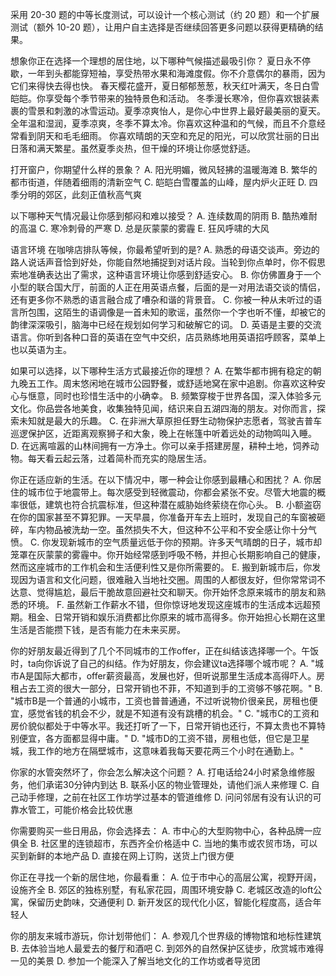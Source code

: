 采用 20-30 题的中等长度测试，可以设计一个核心测试（约 20 题）和一个扩展测试（额外 10-20 题），让用户自主选择是否继续回答更多问题以获得更精确的结果。



想象你正在选择一个理想的居住地，以下哪种气候描述最吸引你？
夏日永不停歇，一年到头都能穿短袖，享受热带水果和海滩度假。你不介意偶尔的暴雨，因为它们来得快去得也快。
春天樱花盛开，夏日郁郁葱葱，秋天红叶满天，冬日白雪皑皑。你享受每个季节带来的独特景色和活动。
冬季漫长寒冷，但你喜欢银装素裹的雪景和刺激的冰雪运动。夏季凉爽怡人，是你心中世界上最好最美丽的夏天。
全年温和湿润，夏季凉爽，冬季不算太冷。你喜欢这种温和的气候，而且不介意经常看到阴天和毛毛细雨。
你喜欢晴朗的天空和充足的阳光，可以欣赏壮丽的日出日落和满天繁星。虽然夏季炎热，但干燥的环境让你感觉舒适。


打开窗户，你期望什么样的景象？
A. 阳光明媚，微风轻拂的温暖海滩
B. 繁华的都市街道，伴随着细雨的清新空气
C. 皑皑白雪覆盖的山峰，屋内炉火正旺
D. 四季分明的郊区，此刻正值秋高气爽


以下哪种天气情况最让你感到郁闷和难以接受？
A. 连续数周的阴雨
B. 酷热难耐的高温
C. 寒冷刺骨的严寒
D. 总是灰蒙蒙的雾霾
E. 狂风呼啸的大风

语言环境
在咖啡店排队等候，你最希望听到的是?
A. 熟悉的母语交谈声。旁边的路人说话声音恰到好处，你能自然地捕捉到对话片段。当轮到你点单时，你不假思索地准确表达出了需求，这种语言环境让你感到舒适安心。
B. 你仿佛置身于一个小型的联合国大厅，前面的人正在用英语点餐，后面的是一对用法语交谈的情侣，还有更多你不熟悉的语言融合成了嘈杂和谐的背景音。
C. 你被一种从未听过的语言所包围，这陌生的语调像是一首未知的歌谣，虽然你一个字也听不懂，却被它的韵律深深吸引，脑海中已经在规划如何学习和破解它的词。
D. 英语是主要的交流语言。你听到各种口音的英语在空气中交织，店员熟练地用英语招呼顾客，菜单上也以英语为主。


如果可以选择，以下哪种生活方式最接近你的理想？
A. 在繁华都市拥有稳定的朝九晚五工作。周末悠闲地在城市公园野餐，或舒适地窝在家中追剧。你喜欢这种安心与惬意，同时也珍惜生活中的小确幸。
B. 频繁穿梭于世界各国，深入体验多元文化。你品尝各地美食，收集独特见闻，结识来自五湖四海的朋友。对你而言，探索未知就是最大的乐趣。
C. 在非洲大草原担任野生动物保护志愿者，驾驶吉普车巡逻保护区，近距离观察狮子和大象，晚上在帐篷中听着远处的动物鸣叫入睡。
D. 在远离喧嚣的山林间拥有一方净土。你可以亲手搭建房屋，耕种土地，饲养动物。每天看云起云落，过着简朴而充实的隐居生活。


你正在适应新的生活。在以下情况中，哪一种会让你感到最糟心和困扰？
A. 你居住的城市位于地震带上。每次感受到轻微震动，你都会紧张不安。尽管大地震的概率很低，建筑也符合抗震标准，但这种潜在威胁始终萦绕在你心头。
B. 小额盗窃在你的国家甚至不算犯罪。一天早晨，你准备开车去上班时，发现自己的车窗被砸碎，车内物品被洗劫一空。虽然损失不大，但这种不公平和不安全感让你十分气愤。
C. 你发现新城市的空气质量远低于你的预期。许多天气晴朗的日子，城市却笼罩在灰蒙蒙的雾霾中。你开始经常感到呼吸不畅，并担心长期影响自己的健康，然而这座城市的工作机会和生活便利性又是你所需要的。
E. 搬到新城市后，你发现因为语言和文化问题，很难融入当地社交圈。周围的人都很友好，但你常常词不达意、觉得尴尬，最后干脆故意回避社交和聊天。你开始怀念原来城市的朋友和熟悉的环境。
F. 虽然新工作薪水不错，但你惊讶地发现这座城市的生活成本远超预期。租金、日常开销和娱乐消费都比你原来的城市高得多。你开始担心长期在这里生活是否能攒下钱，是否有能力在未来买房。

你的好朋友最近得到了几个不同城市的工作offer，正在纠结该选择哪一个。午饭时，ta向你诉说了自己的纠结。作为好朋友，你会建议ta选择哪个城市呢？
A. "城市A是国际大都市，offer薪资最高，发展也好，但听说那里生活成本高得吓人。房租占去工资的很大一部分，日常开销也不菲，不知道到手的工资够不够花啊。"
B. "城市B是一个普通的小城市，工资也普普通通，不过听说物价很亲民，房租也便宜，感觉省钱的机会不少，就是不知道有没有跳槽的机会。"
C. "城市C的工资和房价貌似都处于中等水平。我还打听了一下，日常开销也还行，不算太贵也不算特别便宜，各方面都显得中庸。"
D. "城市D的工资不错，房租也低，但它是卫星城，我工作的地方在隔壁城市，这意味着我每天要花两三个小时在通勤上。"


你家的水管突然坏了，你会怎么解决这个问题？
   A. 打电话给24小时紧急维修服务，他们承诺30分钟内到达
   B. 联系小区的物业管理处，请他们派人来修理
   C. 自己动手修理，之前在社区工作坊学过基本的管道维修
   D. 问问邻居有没有认识的可靠水管工，可能价格会比较优惠

你需要购买一些日用品，你会选择去：
   A. 市中心的大型购物中心，各种品牌一应俱全
   B. 社区里的连锁超市，东西齐全价格适中
   C. 当地的集市或农贸市场，可以买到新鲜的本地产品
   D. 直接在网上订购，送货上门很方便

你正在寻找一个新的居住地，你最看重：
   A. 位于市中心的高层公寓，视野开阔，设施齐全
   B. 郊区的独栋别墅，有私家花园，周围环境安静
   C. 老城区改造的loft公寓，保留历史韵味，交通便利
   D. 新开发区的现代化小区，智能化程度高，适合年轻人


你的朋友来城市游玩，你计划带他们：
   A. 参观几个世界级的博物馆和地标性建筑
   B. 去体验当地人最爱去的餐厅和酒吧
   C. 到郊外的自然保护区徒步，欣赏城市难得一见的美景
   D. 参加一个能深入了解当地文化的工作坊或者导览团

